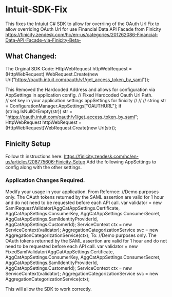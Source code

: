 # Intuit-SDK-Fix
This fixes the Intuiut C# SDK to allow for overriing of the OAuth Url
Fix to allow overriding OAuth Url for use Financial Data API Facade from Finicity
https://finicity.zendesk.com/hc/en-us/categories/201262086-Financial-Data-API-Facade-via-Finicity-Beta-

## What Changed:
The Orginal SDK Code:
    HttpWebRequest httpWebRequest = (HttpWebRequest) WebRequest.Create(new Uri("https://oauth.intuit.com/oauth/v1/get_access_token_by_saml"));

This Removed the Hardcoded Address and allows for configuration via AppSettings in application config.
				// Fixed Hardcoded Oauth Url Path.  
				// set key in your application settings appSettings for finicity
				//   <appSettings>
				//    <add key="OAUTHURL" value="https://api.finicity.com/oauth/v1/get_access_token_by_saml" />
				//   </appSettings>
                string str = ConfigurationManager.AppSettings["OAUTHURL"];
                if (string.IsNullOrEmpty(str))
                    str = "https://oauth.intuit.com/oauth/v1/get_access_token_by_saml";
                HttpWebRequest httpWebRequest = (HttpWebRequest)WebRequest.Create(new Uri(str)); 

## Finicity Setup
Follow th instructions here:
https://finicity.zendesk.com/hc/en-us/articles/208775606-Finicity-Setup
Add the following AppSettings to config along with the other settings.
    <add key="BaseUrl" value="https://api.finicity.com/financialdatafeed/v1" />
    <add key="OAUTHURL" value="https://api.finicity.com/oauth/v1/get_access_token_by_saml" />
    
### Application Changes Required.
Modify your usage in your application. From Refernce:
            //Demo purposes only.  The OAuth tokens returned by the SAML assertion are valid for 1 hour and do not need to be requested before each API call.
            var validator = new SamlRequestValidator(AggCatAppSettings.Certificate,
                                                                      AggCatAppSettings.ConsumerKey,
                                                                      AggCatAppSettings.ConsumerSecret,
                                                                      AggCatAppSettings.SamlIdentityProviderId,
                                                                      AggCatAppSettings.CustomerId);
            ServiceContext ctx = new ServiceContext(validator);
            AggregationCategorizationService svc = new AggregationCategorizationService(ctx);
To:
            //Demo purposes only.  The OAuth tokens returned by the SAML assertion are valid for 1 hour and do not need to be requested before each API call.
            var validator = new FixedSamlValidator(AggCatAppSettings.Certificate,
                                                                      AggCatAppSettings.ConsumerKey,
                                                                      AggCatAppSettings.ConsumerSecret,
                                                                      AggCatAppSettings.SamlIdentityProviderId,
                                                                      AggCatAppSettings.CustomerId);
            ServiceContext ctx = new ServiceContext(validator);
            AggregationCategorizationService svc = new AggregationCategorizationService(ctx);

This will allow the SDK to work correctly.
